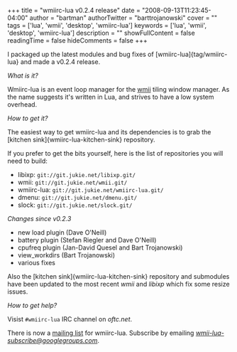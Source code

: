 +++
title = "wmiirc-lua v0.2.4 release"
date = "2008-09-13T11:23:45-04:00"
author = "bartman"
authorTwitter = "barttrojanowski"
cover = ""
tags = ['lua', 'wmii', 'desktop', 'wmiirc-lua']
keywords = ['lua', 'wmii', 'desktop', 'wmiirc-lua']
description = ""
showFullContent = false
readingTime = false
hideComments = false
+++

I packaged up the latest modules and bug fixes of [wmiirc-lua]{tag/wmiirc-lua} and 
made a v0.2.4 release.

<!--more-->

*What is it?*

Wmiirc-lua is an event loop manager for the [wmii](http://www.suckless.org/wiki/wmii)
tiling window manager.  As the name suggests it's written in Lua, and strives to
have a low system overhead.

*How to get it?*

The easiest way to get wmiirc-lua and its dependencies is to grab the 
[kitchen sink]{wmiirc-lua-kitchen-sink} repository.

If you prefer to get the bits yourself, here is the list of repositories you
will need to build:

  * libixp: `git://git.jukie.net/libixp.git/`
  * wmii: `git://git.jukie.net/wmii.git/`
  * wmiirc-lua: `git://git.jukie.net/wmiirc-lua.git/`
  * dmenu: `git://git.jukie.net/dmenu.git/`
  * slock: `git://git.jukie.net/slock.git/`

*Changes since v0.2.3*

  * new load plugin (Dave O'Neill)
  * battery plugin (Stefan Riegler and Dave O'Neill)
  * cpufreq plugin (Jan-David Quesel and Bart Trojanowski)
  * view_workdirs (Bart Trojanowski)
  * various fixes

Also the [kitchen sink]{wmiirc-lua-kitchen-sink} repository and submodules have been updated
to the most recent *wmii* and *libixp* which fix some resize issues.

*How to get help?*

Visist `#wmiirc-lua` IRC channel on *oftc.net*.

There is now a [mailing list](http://groups.google.ca/group/wmii-lua) for wmiirc-lua.
Subscribe by emailing *wmii-lua-subscribe@googlegroups.com*.

<SCRIPT type='text/javascript' language='JavaScript' src='http://www.ohloh.net/projects/8254/badge_js'></SCRIPT>